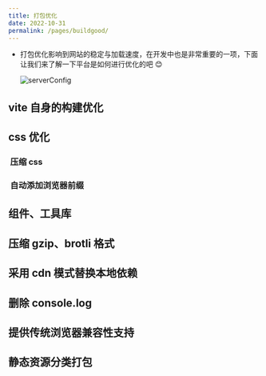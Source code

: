 ```yaml
---
title: 打包优化
date: 2022-10-31
permalink: /pages/buildgood/
---
```


- 打包优化影响到网站的稳定与加载速度，在开发中也是非常重要的一项，下面让我们来了解一下平台是如何进行优化的吧 😊

  ![serverConfig](~@alias/img/watermarks/buildgood.jpg)

## vite 自身的构建优化 ​

## css 优化

### ​ 压缩 css

### ​ 自动添加浏览器前缀

## 组件、工具库

## 压缩 gzip、brotli 格式

## 采用 cdn 模式替换本地依赖

## 删除 console.log

## 提供传统浏览器兼容性支持

## 静态资源分类打包
